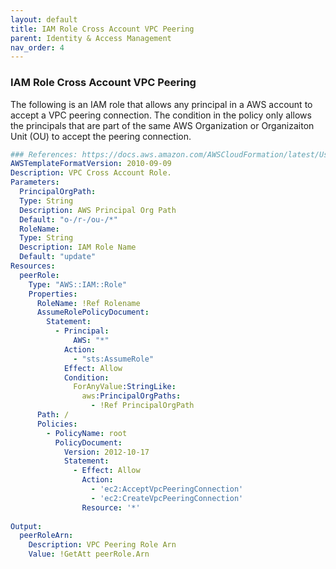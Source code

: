 ```yaml
---
layout: default
title: IAM Role Cross Account VPC Peering
parent: Identity & Access Management
nav_order: 4
---
```


### IAM Role Cross Account VPC Peering


The following is an IAM role that allows any principal in a AWS account to accept a VPC peering connection. The condition in the policy only allows the principals that are part of the same AWS Organization or Organizaiton Unit (OU) to accept the peering connection.


```yaml
### References: https://docs.aws.amazon.com/AWSCloudFormation/latest/UserGuide/peer-with-vpc-in-another-account.html
AWSTemplateFormatVersion: 2010-09-09
Description: VPC Cross Account Role.
Parameters:
  PrincipalOrgPath:
  Type: String
  Description: AWS Principal Org Path
  Default: "o-/r-/ou-/*"
  RoleName:
  Type: String
  Description: IAM Role Name
  Default: "update"
Resources:  
  peerRole:
    Type: "AWS::IAM::Role"
    Properties:
      RoleName: !Ref Rolename
      AssumeRolePolicyDocument:
        Statement:
          - Principal:
              AWS: "*"
            Action:
              - "sts:AssumeRole"
            Effect: Allow
            Condition:
              ForAnyValue:StringLike:
                aws:PrincipalOrgPaths:
                  - !Ref PrincipalOrgPath
      Path: /
      Policies:
        - PolicyName: root
          PolicyDocument:
            Version: 2012-10-17
            Statement:
              - Effect: Allow
                Action: 
                  - 'ec2:AcceptVpcPeeringConnection'
                  - 'ec2:CreateVpcPeeringConnection'
                Resource: '*'
                
Output:
  peerRoleArn:
    Description: VPC Peering Role Arn
    Value: !GetAtt peerRole.Arn      
```

